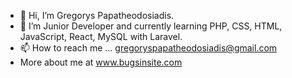 - 👋 Hi, I’m Gregorys Papatheodosiadis.
- 🌱 I’m Junior Developer and currently learning PHP, CSS, HTML, JavaScript, React, MySQL with Laravel.
- 📫 How to reach me ... gregoryspapatheodosiadis@gmail.com
- More about me at www.bugsinsite.com

<!---
BlackDevil-gp/BlackDevil-gp is a ✨ special ✨ repository because its `README.md` (this file) appears on your GitHub profile.
You can click the Preview link to take a look at your changes.
--->
